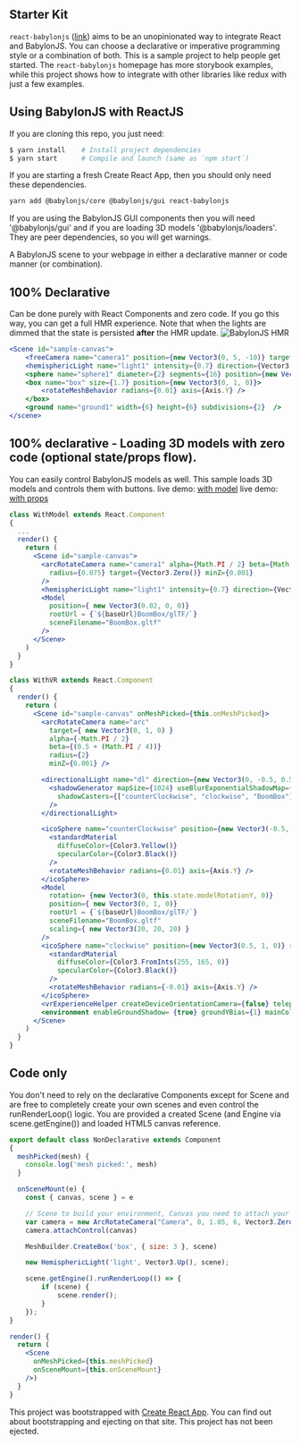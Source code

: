 
## Starter Kit
`react-babylonjs` ([link](https://github.com/brianzinn/react-babylonjs)) aims to be an unopinionated way to integrate React and BabylonJS.  You can choose a declarative or imperative programming style or a combination of both.  This is a sample project to help people get started.  The `react-babylonjs` homepage has more storybook examples, while this project shows how to integrate with other libraries like redux with just a few examples.

## Using BabylonJS with ReactJS

If you are cloning this repo, you just need:
```bash
$ yarn install    # Install project dependencies
$ yarn start      # Compile and launch (same as `npm start`)
```

If you are starting a fresh Create React App, then you should only need these dependencies.
```csh
yarn add @babylonjs/core @babylonjs/gui react-babylonjs
```

If you are using the BabylonJS GUI components then you will need '@babylonjs/gui' and if you are loading 3D models '@babylonjs/loaders'.  They are peer dependencies, so you will get warnings.

A BabylonJS scene to your webpage in either a declarative manner or code manner (or combination).

## 100% Declarative
Can be done purely with React Components and zero code.  If you go this way, you can get a full HMR experience.  Note that when the lights are dimmed that the state is persisted **after** the HMR update.
![BabylonJS HMR](https://raw.githubusercontent.com/brianzinn/react-babylonjs/master/media/react-babylonjs-hmr.gif)
```jsx
<Scene id="sample-canvas">
    <freeCamera name="camera1" position={new Vector3(0, 5, -10)} target={Vector3.Zero()} />
    <hemisphericLight name="light1" intensity={0.7} direction={Vector3.Up()} />
    <sphere name="sphere1" diameter={2} segments={16} position={new Vector3(0, 1, 0)} />
    <box name="box" size={1.7} position={new Vector3(0, 1, 0)}>
        <rotateMeshBehavior radians={0.01} axis={Axis.Y} />
    </box>
    <ground name="ground1" width={6} height={6} subdivisions={2}  />
</scene>
```

## 100% declarative - Loading 3D models with zero code (optional state/props flow).
You can easily control BabylonJS models as well.  This sample loads 3D models and controls them with buttons.
live demo: [with model](https://brianzinn.github.io/create-react-app-babylonjs/withModel)
live demo: [with props](https://brianzinn.github.io/create-react-app-babylonjs/withProps)
```jsx
class WithModel extends React.Component 
{
  ...
  render() {
    return (
      <Scene id="sample-canvas">
        <arcRotateCamera name="camera1" alpha={Math.PI / 2} beta={Math.PI / 2}
          radius={0.075} target={Vector3.Zero()} minZ={0.001}
        />
        <hemisphericLight name="light1" intensity={0.7} direction={Vector3.Up()} />
        <Model
          position={ new Vector3(0.02, 0, 0)}
          rootUrl = {`${baseUrl}BoomBox/glTF/`}
          sceneFilename="BoomBox.gltf"
        />
      </Scene>
    )
  }
}
```

```jsx
class WithVR extends React.Component
{
  render() {
    return (
      <Scene id="sample-canvas" onMeshPicked={this.onMeshPicked}>
        <arcRotateCamera name="arc"
          target={ new Vector3(0, 1, 0) }
          alpha={-Math.PI / 2}
          beta={(0.5 + (Math.PI / 4))}
          radius={2}
          minZ={0.001} />

        <directionalLight name="dl" direction={new Vector3(0, -0.5, 0.5)} position = {new Vector3(0, 2, 0.5)}>
          <shadowGenerator mapSize={1024} useBlurExponentialShadowMap={true} blurKernel={32}
            shadowCasters={["counterClockwise", "clockwise", "BoomBox"]}
          />
        </directionalLight>

        <icoSphere name="counterClockwise" position={new Vector3(-0.5, 1, 0)} radius={0.2} flat={true} subdivisions={1}>
          <standardMaterial
            diffuseColor={Color3.Yellow()}
            specularColor={Color3.Black()}
          />
          <rotateMeshBehavior radians={0.01} axis={Axis.Y} />
        </icoSphere>
        <Model
          rotation= {new Vector3(0, this.state.modelRotationY, 0)}
          position={ new Vector3(0, 1, 0)}
          rootUrl = {`${baseUrl}BoomBox/glTF/`}
          sceneFilename="BoomBox.gltf"
          scaling={ new Vector3(20, 20, 20) }
        />
        <icoSphere name="clockwise" position={new Vector3(0.5, 1, 0)} radius={0.2} flat={true} subdivisions={1}>
          <standardMaterial
            diffuseColor={Color3.FromInts(255, 165, 0)}
            specularColor={Color3.Black()}
          />
          <rotateMeshBehavior radians={-0.01} axis={Axis.Y} />
        </icoSphere>
        <vrExperienceHelper createDeviceOrientationCamera={false} teleportEnvironmentGround={true} />
        <environment enableGroundShadow= {true} groundYBias={1} mainColor={Color3.FromHexString("#74b9ff")} />
      </Scene>
    )
  }
}
```

## Code only
You don't need to rely on the declarative Components except for Scene and are free to completely create your own scenes and even control the runRenderLoop() logic.  You are provided a created Scene (and Engine via scene.getEngine()) and loaded HTML5 canvas reference.
```jsx
export default class NonDeclarative extends Component 
{
  meshPicked(mesh) {
    console.log('mesh picked:', mesh)
  }

  onSceneMount(e) {
    const { canvas, scene } = e

    // Scene to build your environment, Canvas you need to attach your camera.       
    var camera = new ArcRotateCamera("Camera", 0, 1.05, 6, Vector3.Zero(), scene)
    camera.attachControl(canvas)

    MeshBuilder.CreateBox('box', { size: 3 }, scene)

    new HemisphericLight('light', Vector3.Up(), scene);

    scene.getEngine().runRenderLoop(() => {
        if (scene) {
            scene.render();
        }
    });
}

render() {
  return (
    <Scene
      onMeshPicked={this.meshPicked}
      onSceneMount={this.onSceneMount}
    />)
  }
}
```

This project was bootstrapped with [Create React App](https://github.com/facebookincubator/create-react-app).
You can find out about bootstrapping and ejecting on that site.  This project has not been ejected.
